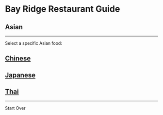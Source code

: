 # Bay Ridge Restaurant Guide
## Asian
---
Select a specific Asian food:
## [Chinese](http://www.grubstreet.com/bestofnewyork/best-chinese-food-nyc.html)
## [Japanese](https://www.japan-guide.com/e/e620.html)
## [Thai](https://www.thrillist.com/eat/new-york/best-thai-restaurants-nyc-new-york-city)
---
Start Over